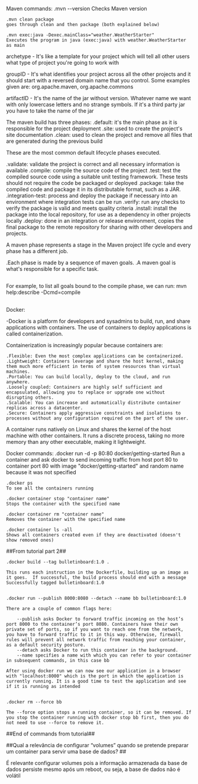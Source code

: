 Maven commands:
    .mvn --version
    Checks Maven version

    .mvn clean package
    goes through clean and then package (both explained below)

    .mvn exec:java -Dexec.mainClass="weather.WeatherStarter"
    Executes the program in java (exec:java) with weather.WeatherStarter as main
    

archetype - It's like a template for your project which will tell all other users what type of project you're going to work with

groupID - It's what identifies your project across all the other projects and it should start with a reversed domain name that you control.
 Some examples given are: org.apache.maven, org.apache.commons

artifactID - It's the name of the jar without version. Whatever name we want with only lowercase letters and no strange symbols.
 If it's a third party jar you have to take the name of the jar



The maven build has three phases:
.default: it's the main phase as it is responsible for the project deployment
.site: used to create the project's site documentation
.clean: used to clean the project and remove all files that are generated during the previous build

These are the most common default lifecycle phases executed.

.validate: validate the project is correct and all necessary information is available
.compile: compile the source code of the project
.test: test the compiled source code using a suitable unit testing framework. These tests should not require the code be packaged or deployed
.package: take the compiled code and package it in its distributable format, such as a JAR.
.integration-test: process and deploy the package if necessary into an environment where integration tests can be run
.verify: run any checks to verify the package is valid and meets quality criteria
.install: install the package into the local repository, for use as a dependency in other projects locally
.deploy: done in an integration or release environment, copies the final package to the remote repository for sharing with other developers and projects.

A maven phase represents a stage in the Maven project life cycle and every phase has a different job.

.Each phase is made by a sequence of maven goals.
.A maven goal is what's responsible for a specific task.

##
For example, to list all goals bound to the compile phase, we can run:
    mvn help:describe -Dcmd=compile
##

Docker:

-Docker is a platform for developers and sysadmins to build, run, and share applications with containers. The use of containers to deploy applications is called containerization.

Containerization is increasingly popular because containers are:

    .Flexible: Even the most complex applications can be containerized.
    .Lightweight: Containers leverage and share the host kernel, making them much more efficient in terms of system resources than virtual machines.
    .Portable: You can build locally, deploy to the cloud, and run anywhere.
    .Loosely coupled: Containers are highly self sufficient and encapsulated, allowing you to replace or upgrade one without disrupting others.
    .Scalable: You can increase and automatically distribute container replicas across a datacenter.
    .Secure: Containers apply aggressive constraints and isolations to processes without any configuration required on the part of the user.

A container runs natively on Linux and shares the kernel of the host machine with other containers. It runs a discrete process, taking no more memory than any other executable, making it lightweight.

Docker commands:
    .docker run -d -p 80:80 docker/getting-started
    Run a container and ask docker to send incoming traffic from host port 80 to container port 80 with image "docker/getting-started" and random name because it was not specified

    .docker ps
    To see all the containers running

    .docker container stop "container name"
    Stops the container with the specified name

    .docker container rm "container name"
    Removes the container with the specified name

    .docker container ls -all
    Shows all containers created even if they are deactivated (doesn't show removed ones)

##From tutorial part 2##

    .docker build --tag bulletinboard:1.0 .

    This runs each instruction in the Dockerfile, building up an image as it goes.  If successful, the build process should end with a message Successfully tagged bulletinboard:1.0


    .docker run --publish 8000:8080 --detach --name bb bulletinboard:1.0

    There are a couple of common flags here:

        --publish asks Docker to forward traffic incoming on the host’s port 8000 to the container’s port 8080. Containers have their own private set of ports, so if you want to reach one from the network, you have to forward traffic to it in this way. Otherwise, firewall rules will prevent all network traffic from reaching your container, as a default security posture.
        --detach asks Docker to run this container in the background.
        --name specifies a name with which you can refer to your container in subsequent commands, in this case bb
    
    After using docker run we can now see our application in a browser with "localhost:8000" which is the port in which the application is currently running. It is a good time to test the application and see if it is running as intended


    .docker rm --force bb

    The --force option stops a running container, so it can be removed. If you stop the container running with docker stop bb first, then you do not need to use --force to remove it.

##End of commands from tutorial##


##Qual a relevância de configurar “volumes” quando se pretende preparar um container para servir uma base de dados? ##

  É relevante configurar volumes pois a informação armazenada da base de dados persiste mesmo após um reboot, ou seja, a base de dados não é volátil

